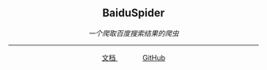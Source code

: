 <center>
<section class="tx-container">
<div class="tx-hero__content">
<h1>BaiduSpider</h1>

<i>一个爬取百度搜索结果的爬虫</i>
</div>
</section>
</center>

----
<center>
<div class="tx-hero__content">
<a style="cursor: pointer" class="md-button md-button--primary" href="/BaiduSpider/get-started">
文档
</a>
<a style="cursor: pointer; margin-left: 50px" class="md-button md-button--outline-primary" href="https://github.com/samzhangjy/BaiduSpider" target="_blank">
GitHub
</a>
</div>
</center>
